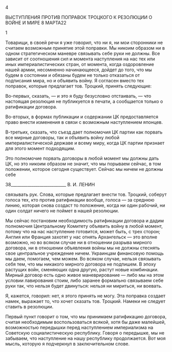 4

ВЫСТУПЛЕНИЯ ПРОТИВ ПОПРАВОК ТРОЦКОГО К РЕЗОЛЮЦИИ О ВОЙНЕ И МИРЕ 8 МАРТА22

1

Товарищи, в своей речи я уже говорил, что ни я, ни мои сторонники не считаем воз­можным принятие этой поправки. Мы никоим образом ни в одном стратегическом ма­невре связывать себе руки не должны. Все зависит от соотношения сил и момента на­ступления на нас тех или иных империалистических стран, от момента, когда оздоров­ление нашей армии, несомненно начинающееся, дойдет до того, что мы будем в со­стоянии и обязаны будем не только отказаться от подписания мира, но и объявить вой­ну. Я согласен вместо тех поправок, которые предлагает тов. Троцкий, принять сле­дующие:

Во-первых, сказать, — и это я буду безусловно отстаивать, — что настоящая резо­люция не публикуется в печати, а сообщается только о ратификации договора.

Во-вторых, в формах публикации и содержании ЦК предоставляется право внести изменения в связи с возможным наступлением японцев.

В-третьих, сказать, что съезд дает полномочия ЦК партии как порвать все мирные договоры, так и объявить войну любой империалистической державе и всему миру, ко­гда ЦК партии признает для этого момент подходящим.

Это полномочие порвать договоры в любой момент мы должны дать ЦК, но это ни­коим образом не значит, что мы порываем сейчас, в том положении, которое сегодня существует. Сейчас мы ничем не должны себе

  

38___________________________ В. И. ЛЕНИН

связывать рук. Слова, которые предлагает внести тов. Троцкий, соберут голоса тех, кто против ратификации вообще, голоса — за среднюю линию, которая снова создаст то положение, когда ни один рабочий, ни один солдат ничего не поймет в нашей резолю­ции.

Мы сейчас постановим необходимость ратификации договора и дадим полномочия Центральному Комитету объявить войну в любой момент, потому что на нас наступле­ние готовится, может быть, с трех сторон; Англия или Франция захотят у нас отнять Архангельск — это вполне возможно, но во всяком случае ни в отношении разрыва мирного договора, ни в отношении объявления войны мы не должны стеснять свое центральное учреждение ничем. Украинцам финансовую помощь мы даем, помогаем, чем можем. Во всяком случае, нельзя связывать себя тем, что мы никакого мирного до­говора не подпишем. В эпоху растущих войн, сменяющих одна другую, растут новые комбинации. Мирный договор есть одно живое маневрирование — либо мы на этом условии лавирования стоим, либо заранее формально связываем себе руки так, что нельзя будет двинуться: нельзя ни мириться, ни воевать.

Я, кажется, говорил: нет, я этого принять не могу. Эта поправка создает намек, вы­ражает то, что хочет сказать тов. Троцкий. Намеки не следует ставить в резолюции.

Первый пункт говорит о том, что мы принимаем ратификацию договора, считая не­обходимым воспользоваться всякой, хотя бы даже малейшей, возможностью передыш­ки перед наступлением империализма на Советскую социалистическую республику. Говоря о передышке, мы не забываем, что наступление на нашу республику продолжа­ется. Вот моя мысль, которую я подчеркнул в заключительном слове.
